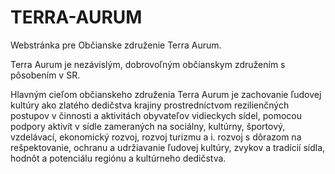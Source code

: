 # TERRA-AURUM

Webstránka pre Občianske združenie Terra Aurum.

Terra Aurum je nezávislým, dobrovoľným občianskym združením s pôsobením v SR.

Hlavným cieľom občianskeho združenia Terra Aurum je zachovanie ľudovej kultúry ako zlatého dedičstva 
krajiny prostredníctvom rezilienčných postupov v činnosti a aktivitách obyvateľov vidieckych sídel, 
pomocou podpory aktivít v sídle zameraných na sociálny, kultúrny, športový, vzdelávací, ekonomický 
rozvoj, rozvoj turizmu a i. rozvoj s dôrazom na rešpektovanie, ochranu a udržiavanie ľudovej kultúry,
zvykov a tradícií sídla, hodnôt a potenciálu regiónu a kultúrneho dedičstva.